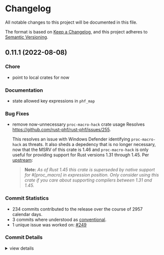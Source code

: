 # Changelog

All notable changes to this project will be documented in this file.

The format is based on [Keep a Changelog](https://keepachangelog.com/en/1.0.0/),
and this project adheres to [Semantic Versioning](https://semver.org/spec/v2.0.0.html).

## 0.11.1 (2022-08-08)

<csr-id-92e7b433a4f62cc9b070cd1d678a6061d0906ee6/>

### Chore

 - <csr-id-92e7b433a4f62cc9b070cd1d678a6061d0906ee6/> point to local crates for now

### Documentation

 - <csr-id-6be1599d7a0df27fd1888c78d247f8810cb8f750/> state allowed key expressions in `phf_map`

### Bug Fixes

 - <csr-id-caf1ce71aed110fb44206ce2291154572ebfe9b7/> remove now-unnecessary `proc-macro-hack` crate usage
   Resolves <https://github.com/rust-phf/rust-phf/issues/255>.
   
   This resolves an issue with Windows Defender identifying `proc-macro-hack` as threats. It also sheds
   a depedency that is no longer necessary, now that the MSRV of this crate is 1.46 and
   `proc-macro-hack` is only useful for providing support for Rust versions 1.31 through 1.45. Per
   [upstream](https://github.com/dtolnay/proc-macro-hack):
   
   > **Note:** _As of Rust 1.45 this crate is superseded by native support for #\[proc\_macro\] in
   > expression position. Only consider using this crate if you care about supporting compilers between
   > 1.31 and 1.45._

### Commit Statistics

<csr-read-only-do-not-edit/>

 - 234 commits contributed to the release over the course of 2957 calendar days.
 - 3 commits where understood as [conventional](https://www.conventionalcommits.org).
 - 1 unique issue was worked on: [#249](https://github.com/rust-phf/rust-phf/issues/249)

### Commit Details

<csr-read-only-do-not-edit/>

<details><summary>view details</summary>

 * **[#249](https://github.com/rust-phf/rust-phf/issues/249)**
    - Add `Map::new()` function and `Default` implementation to create new, empty map ([`baac7d0`](https://github.com/rust-phf/rust-phf/commit/baac7d065a71a388476b998ba55b1c0aedaa9d86))
 * **Uncategorized**
    - Replace handmade changelog with generated one by `cargo-smart-release` ([`cb84cf6`](https://github.com/rust-phf/rust-phf/commit/cb84cf6636ab52823c53e70d6abeac8f648a3482))
    - Add category to crates ([`32a72c3`](https://github.com/rust-phf/rust-phf/commit/32a72c3859997fd6b590e9ec092ae789d2acdf55))
    - Update repository links on Cargo.toml ([`1af3b0f`](https://github.com/rust-phf/rust-phf/commit/1af3b0fe1f8fdcae7ccc1bc8d51de309fb16a6bf))
    - Release 0.11.0 ([`d2efdc0`](https://github.com/rust-phf/rust-phf/commit/d2efdc08a7eb1d0d6c414b7b2ac41ce1fe1f9a43))
    - Merge pull request #257 from JohnTitor/edition-2021 ([`36ec885`](https://github.com/rust-phf/rust-phf/commit/36ec8854a9da4f295618e98d94aaf7150df2173e))
    - Make crates edition 2021 ([`b9d25da`](https://github.com/rust-phf/rust-phf/commit/b9d25da58b912d9927fbc41901631cd77836462b))
    - remove now-unnecessary `proc-macro-hack` crate usage ([`caf1ce7`](https://github.com/rust-phf/rust-phf/commit/caf1ce71aed110fb44206ce2291154572ebfe9b7))
    - point to local crates for now ([`92e7b43`](https://github.com/rust-phf/rust-phf/commit/92e7b433a4f62cc9b070cd1d678a6061d0906ee6))
    - Merge pull request #253 from JohnTitor/action-tweaks ([`a3e04bc`](https://github.com/rust-phf/rust-phf/commit/a3e04bccc8dde2b860c68b25887be330cf671026))
    - Fix some Clippy warnings ([`71fd47c`](https://github.com/rust-phf/rust-phf/commit/71fd47ca27a8b1fe24b2eec75efd17ddfe11835f))
    - Make "unicase + macros" features work ([`11bb242`](https://github.com/rust-phf/rust-phf/commit/11bb2426f0237b1ecea8c8038630b1231ede4871))
    - Prepare 0.10.1 release ([`4cc8344`](https://github.com/rust-phf/rust-phf/commit/4cc8344fad640ed71d75f557ce1a3b6eded321c3))
    - Allow serializing `Map`. ([`b6c682e`](https://github.com/rust-phf/rust-phf/commit/b6c682e81ea537b967ba055a0e464d24f5ea795c))
    - state allowed key expressions in `phf_map` ([`6be1599`](https://github.com/rust-phf/rust-phf/commit/6be1599d7a0df27fd1888c78d247f8810cb8f750))
    - Remove some stuff which is now unnecessary ([`6941e82`](https://github.com/rust-phf/rust-phf/commit/6941e825d09a98c1ea29a08ecd5fd605611584a4))
    - Refine doc comments ([`d8cfc43`](https://github.com/rust-phf/rust-phf/commit/d8cfc436059a1c2c3ede1afb0f9ec2333c046fc6))
    - Fix CI failure ([`d9b5ff2`](https://github.com/rust-phf/rust-phf/commit/d9b5ff23367d2bbcc385ff8243c7d972f45d459c))
    - Prepare for release 0.10.0 ([`588ac25`](https://github.com/rust-phf/rust-phf/commit/588ac25dd5c0afccea084e6f94867328a6a30454))
    - Prepare for v0.9.1 ([`9b71978`](https://github.com/rust-phf/rust-phf/commit/9b719789149ef195ef5eba093b7e73255fbef8dc))
    - add trait implementations to iterators mirroring std::collections ([`e47e4dc`](https://github.com/rust-phf/rust-phf/commit/e47e4dce434fd8d0ee80a3c57880f6b2465eed90))
    - remove Slice type and fix some docs ([`99d3533`](https://github.com/rust-phf/rust-phf/commit/99d353390f8124a283da9202fd4d163e68bc1949))
    - add len/is_empty const-fns ([`f474922`](https://github.com/rust-phf/rust-phf/commit/f4749220eec2fccef35a66de323c01704a0eeda1))
    - Minor cleanups ([`8868d08`](https://github.com/rust-phf/rust-phf/commit/8868d088e2fed36fcd7741e9a1c5bf68bef4f46e))
    - Precisify MSRV ([`63886f6`](https://github.com/rust-phf/rust-phf/commit/63886f6eb0d53d5bf44a10c713066b090686b8e2))
    - Prepare 0.9.0 release ([`2ca46c4`](https://github.com/rust-phf/rust-phf/commit/2ca46c4f9c9083c128fcc6add33dc5986638940f))
    - Cleanup cargo metadata ([`a9e4b0a`](https://github.com/rust-phf/rust-phf/commit/a9e4b0a1e84825004fa66e938b870f83d3147d0d))
    - Run rustfmt ([`dd86c6c`](https://github.com/rust-phf/rust-phf/commit/dd86c6c103f25021b52144085b8fab0a94582bef))
    - Fix some clippy warnings ([`9adc370`](https://github.com/rust-phf/rust-phf/commit/9adc370ead7fbcc36cd0c74f495ab7631e0c9754))
    - Cleanup docs ([`ddecc3a`](https://github.com/rust-phf/rust-phf/commit/ddecc3aa97aec6d9e9d6e59c57bc598d476335c1))
    - Rename `unicase_support` to `unicase` ([`b47174b`](https://github.com/rust-phf/rust-phf/commit/b47174bb9ebbd68e41316e1aa39c6541a45356a6))
    - Add support for uncased ([`2a6087f`](https://github.com/rust-phf/rust-phf/commit/2a6087fcaf99b445ff6013f693f7c4fe5d6f7387))
    - Replace `std::borrow::Borrow` with `PhfBorrow` for ordered maps and sets ([`f43a9cf`](https://github.com/rust-phf/rust-phf/commit/f43a9cf4aa2aefc9e743727697ec65a0ba6cc29e))
    - replace uses of `std::borrow::Borrow` with new `PhfBorrow` trait ([`b2f3a9c`](https://github.com/rust-phf/rust-phf/commit/b2f3a9c6a95ebabc2b0ae7ed1ec3ee7d72418e85))
    - Add back ordered_map, ordered_set ([`0ab0108`](https://github.com/rust-phf/rust-phf/commit/0ab01081e4bd8f40bc18ab554c95f217220228d5))
    - Use `[patch.crates-io]` section instead of path key ([`f47515b`](https://github.com/rust-phf/rust-phf/commit/f47515bce5c433214dbecee262a7a6f14e6a74d4))
    - Merge pull request #194 from pickfire/patch-1 ([`caec346`](https://github.com/rust-phf/rust-phf/commit/caec346b07cf04cc7850e4aeeca077856b79256a))
    - Fix style in doc ([`a285906`](https://github.com/rust-phf/rust-phf/commit/a28590675293af7c8faf866c1d847b7ed6876048))
    - Fix building with no_std ([`db4ce56`](https://github.com/rust-phf/rust-phf/commit/db4ce56082aafeb1aeee7e079d2bb4ae97ae58be))
    - Release v0.8.0 ([`4060288`](https://github.com/rust-phf/rust-phf/commit/4060288dc2c1ebe3b0630e4016ed51935bb0c863))
    - Merge pull request #172 from kornelski/patch-1 ([`eee56c0`](https://github.com/rust-phf/rust-phf/commit/eee56c077c84cb84565eb3897c306865a3b29cc9))
    - remove ordered_map, ordered_set, phf_builder ([`8ae2bb8`](https://github.com/rust-phf/rust-phf/commit/8ae2bb886841a69a4fc482f439e2374f2373ab15))
    - switch optional `core` feature to default `std` feature ([`645e23d`](https://github.com/rust-phf/rust-phf/commit/645e23dda30ac1b99af39f201a74211e7ac3251a))
    - use two separate hashes and full 32-bit displacements ([`9b70bd9`](https://github.com/rust-phf/rust-phf/commit/9b70bd94f8b0b74f156e75ccefbd4a4c7ba29728))
    - Merge pull request #157 from abonander/array-formatting ([`8fc18be`](https://github.com/rust-phf/rust-phf/commit/8fc18be75dd3cb284b0b34b6c9e99c3c92544268))
    - Made macros work in stable ([`4fc0d1a`](https://github.com/rust-phf/rust-phf/commit/4fc0d1a8c3bcc3950082b614d8bfa4a0f63d6962))
    - convert to 2018 edition ([`9ff66ab`](https://github.com/rust-phf/rust-phf/commit/9ff66ab36a23c7170cc775773f042a06de426c3b))
    - Fix & include tests for empty maps ([`83fd51c`](https://github.com/rust-phf/rust-phf/commit/83fd51c3095cbcd22b87c4d26ee22eb27a4e98d0))
    - Release v0.7.24 ([`1287414`](https://github.com/rust-phf/rust-phf/commit/1287414b1302d2d717c5f4be81accf4c12ccad48))
    - Docs for new macro setup ([`364ed47`](https://github.com/rust-phf/rust-phf/commit/364ed47c9f4401655fe7b897ce3e01e46706c286))
    - Fix feature name ([`e3a7442`](https://github.com/rust-phf/rust-phf/commit/e3a744255582aba8c743543503c9ad4c980a1ac3))
    - Reexport macros through phf crate ([`588fd1a`](https://github.com/rust-phf/rust-phf/commit/588fd1a785492afa5ad76db0556097e32e24387d))
    - Release v0.7.23 ([`a050b6f`](https://github.com/rust-phf/rust-phf/commit/a050b6f2a6b825bf0824339266ab9545340420d4))
    - Release 0.7.22 ([`ab88405`](https://github.com/rust-phf/rust-phf/commit/ab884054fa17eef915db2bdb5259c7aa71fbfea6))
    - Release v0.7.21 ([`6c7e2d9`](https://github.com/rust-phf/rust-phf/commit/6c7e2d9ce17ff1b87507925bdbe87e6e682ed3e4))
    - Typo ([`8d23b15`](https://github.com/rust-phf/rust-phf/commit/8d23b15361094b23c4eabacdb12f2dda386cc8e0))
    - Link to docs.rs ([`61142c5`](https://github.com/rust-phf/rust-phf/commit/61142c5aa168cff1bf53a6961ddc12012b49e1bb))
    - Release v0.7.20 ([`f631f50`](https://github.com/rust-phf/rust-phf/commit/f631f50abfaf6ea3d6fc8caaada47975b6df3a62))
    - Release v0.7.19 ([`0a98dd1`](https://github.com/rust-phf/rust-phf/commit/0a98dd1865d12a3fa4cc27bdb38fa1e7374940d9))
    - Release v0.7.18 ([`3f71765`](https://github.com/rust-phf/rust-phf/commit/3f717650f4331f5dbb9d7a3f878228fcf1138729))
    - Release v0.7.17 ([`21ecf72`](https://github.com/rust-phf/rust-phf/commit/21ecf72101715e4754db95a64ecd7de5a37b7f14))
    - Release v0.7.16 ([`8bf29c1`](https://github.com/rust-phf/rust-phf/commit/8bf29c10a878c83d73cc40385f0e96cb9cc95afa))
    - Release v0.7.15 ([`20f896e`](https://github.com/rust-phf/rust-phf/commit/20f896e6975cabb9cf9883b08eaa5b3da8597f11))
    - Release v0.7.14 ([`fee66fc`](https://github.com/rust-phf/rust-phf/commit/fee66fc20e33f2b119f830a8926f3b6e52abcf09))
    - Add an impl of PhfHash for UniCase ([`d761144`](https://github.com/rust-phf/rust-phf/commit/d761144daf92ce6aed83165aa840a1ae72bd0bb2))
    - Drop all rust features ([`888f623`](https://github.com/rust-phf/rust-phf/commit/888f6234cd4e26e08b1f2d3716e4d4e0b95d0196))
    - Introduce a Slice abstraction for buffers ([`0cc3844`](https://github.com/rust-phf/rust-phf/commit/0cc38449c21f29bd9348e28c5719d650e16159cf))
    - Release v0.7.13 ([`4769a6d`](https://github.com/rust-phf/rust-phf/commit/4769a6d2ce1d392da06e4b3cb833a1cdccb1f1aa))
    - Release v0.7.12 ([`9b75ee5`](https://github.com/rust-phf/rust-phf/commit/9b75ee5ed14060c45a5785fba0387be09e698624))
    - Fix ordered set `index` documentation ([`44e495f`](https://github.com/rust-phf/rust-phf/commit/44e495f634b1588ab148333cc582557f7877177f))
    - Release v0.7.11 ([`a004227`](https://github.com/rust-phf/rust-phf/commit/a0042277b181ec95fcbf29751b9a453f4f962ebb))
    - Release v0.7.10 ([`c43154b`](https://github.com/rust-phf/rust-phf/commit/c43154b2661dc09620a7879c16f37b47d6ec03ae))
    - Release v0.7.9 ([`b7d29df`](https://github.com/rust-phf/rust-phf/commit/b7d29dfe0df288b2da74de195f764eace1c8e443))
    - Release v0.7.8 ([`aad0b9b`](https://github.com/rust-phf/rust-phf/commit/aad0b9b658fb970e3df60b066961aafca1a17c44))
    - Release v0.7.7 ([`c9e7a93`](https://github.com/rust-phf/rust-phf/commit/c9e7a93f4d6f85a72651aba6187e4c956d8c1167))
    - Run through rustfmt ([`58e2223`](https://github.com/rust-phf/rust-phf/commit/58e222380b7fc9609a055cb5a6110ba04e47d677))
    - Release v0.7.6 ([`5bcd5c9`](https://github.com/rust-phf/rust-phf/commit/5bcd5c95215f5aa29e133cb2912662085a8158f0))
    - Fix core feature build ([`751c94b`](https://github.com/rust-phf/rust-phf/commit/751c94b208ded3b4d8ccff495513e4a55cb8fde0))
    - Use libstd debug builders ([`fd71c31`](https://github.com/rust-phf/rust-phf/commit/fd71c31288d72920a72eb73a69bc7325e7b1ba48))
    - Simplify no_std logic a bit ([`70f2ed9`](https://github.com/rust-phf/rust-phf/commit/70f2ed93d2e64b822bf2a23fde0ee848e8785bd1))
    - Reinstantiate no_std cargo feature flag. ([`7c3f757`](https://github.com/rust-phf/rust-phf/commit/7c3f757cdc83b4035d81f0d521b4b80b9080155e))
    - Release v0.7.5 ([`fda44f5`](https://github.com/rust-phf/rust-phf/commit/fda44f550401c1bd4aad29bb2c07030b86761028))
    - Release v0.7.4 ([`c7c0d3c`](https://github.com/rust-phf/rust-phf/commit/c7c0d3c294126157f0275a05b7c3a65c419234a1))
    - Add hash() and get_index() to phf_shared. ([`d3b2ea0`](https://github.com/rust-phf/rust-phf/commit/d3b2ea0f0a9bd9cb79da90d8795f1905c3df1f5f))
    - Update PhfHash to mirror std::hash::Hash ([`96ef156`](https://github.com/rust-phf/rust-phf/commit/96ef156baae669b233673d6be2b96617ad48551e))
    - Release v0.7.3 ([`77ea239`](https://github.com/rust-phf/rust-phf/commit/77ea23917e908b10c4c5c463671a8409292f8661))
    - Remove prelude imports ([`98183e1`](https://github.com/rust-phf/rust-phf/commit/98183e132a28b46af7bf72edd218549218d00776))
    - Release v0.7.2 ([`642b69d`](https://github.com/rust-phf/rust-phf/commit/642b69d0100a4ee7ec6e430ef1351bd1f28f9a4a))
    - Add `index` methods to `OrderedMap` and `OrderedSet`. ([`d2af00d`](https://github.com/rust-phf/rust-phf/commit/d2af00d4e32412d6f6b7597786976c1a0b642956))
    - Release v0.7.1 ([`9cb9de9`](https://github.com/rust-phf/rust-phf/commit/9cb9de911ad4e16964f0def29780dde1630c3619))
    - Release v0.7.0 ([`555a690`](https://github.com/rust-phf/rust-phf/commit/555a690561673597aee068650ac884bbcc2e31cf))
    - Stabilize phf ([`e215273`](https://github.com/rust-phf/rust-phf/commit/e2152739cbdd471116d88bb4a9cea4cdfede1e42))
    - Drop debug_builders feature ([`0b68ea5`](https://github.com/rust-phf/rust-phf/commit/0b68ea538639ebbdae032c9c3abefe547a60e982))
    - Release v0.6.19 ([`5810d30`](https://github.com/rust-phf/rust-phf/commit/5810d30ef2162f33cfb4da99c65b7344c7f2913b))
    - Clean up debug impls ([`7e32f39`](https://github.com/rust-phf/rust-phf/commit/7e32f399e150739c9cea3b9acd958d885d796372))
    - Upgrade to rustc 1.0.0-dev (d8be84eb4 2015-03-29) (built 2015-03-29) ([`7d74f1f`](https://github.com/rust-phf/rust-phf/commit/7d74f1ff5eaa6a2963b97cdd7683e449681ff9aa))
    - Release v0.6.18 ([`36efc72`](https://github.com/rust-phf/rust-phf/commit/36efc721478d097fba1e5458cbdd9f288637abae))
    - Fix for upstream changes ([`eabadcf`](https://github.com/rust-phf/rust-phf/commit/eabadcf7e8af351ba8f07d86746e35adc8c5812e))
    - Release v0.6.17 ([`271ccc2`](https://github.com/rust-phf/rust-phf/commit/271ccc27d885363d4d8c549f75624d08c48e56c5))
    - Release v0.6.15 ([`ede14df`](https://github.com/rust-phf/rust-phf/commit/ede14df1e574674852b09bcafff4ad549ebfd4ae))
    - Release v0.6.14 ([`cf64ebb`](https://github.com/rust-phf/rust-phf/commit/cf64ebb8f769c9f12c9a03d05713dde6b8caf371))
    - Release v0.6.13 ([`4fdb533`](https://github.com/rust-phf/rust-phf/commit/4fdb5331fd9978ca3e180a06fb2e34627f50fb77))
    - Fix warnings and use debug builders ([`4d28684`](https://github.com/rust-phf/rust-phf/commit/4d28684b72333e911e23b898b5780947d49822a5))
    - Release v0.6.12 ([`59ca586`](https://github.com/rust-phf/rust-phf/commit/59ca58637206c9806c13cc24cb35cb7d0ce9d23f))
    - Release v0.6.11 ([`e1e6d3b`](https://github.com/rust-phf/rust-phf/commit/e1e6d3b40a6babddd0989406f2b4e952443ff52e))
    - Release v0.6.10 ([`fc45373`](https://github.com/rust-phf/rust-phf/commit/fc45373b34a461664f532c5108f3d2625172c128))
    - Add documentation for phf_macros ([`8eca797`](https://github.com/rust-phf/rust-phf/commit/8eca79711f33d04ad773a023581b6bd0a6f1efdc))
    - Move tests to phf_macros ([`40dbc32`](https://github.com/rust-phf/rust-phf/commit/40dbc328456003484716021cc317156967f1b2c1))
    - Remove core feature ([`d4c189a`](https://github.com/rust-phf/rust-phf/commit/d4c189a2b060df33e7c97d6c1f0f430b68fc23b5))
    - Release v0.6.9 ([`822f4e3`](https://github.com/rust-phf/rust-phf/commit/822f4e3fb127dc02d36d802803d71aa5b98bed3c))
    - Fix for upstream changes ([`f014882`](https://github.com/rust-phf/rust-phf/commit/f01488236a8e944f1b12b4bc441d55c10fc47aa1))
    - Release v0.6.8 ([`cd637ca`](https://github.com/rust-phf/rust-phf/commit/cd637cafb6d37b1901b6c119a7d26f253e9a288e))
    - Upgrade to rustc 1.0.0-nightly (6c065fc8c 2015-02-17) (built 2015-02-18) ([`cbd9a41`](https://github.com/rust-phf/rust-phf/commit/cbd9a41bdf3771eceeb1d4701e1d598b1321cdad))
    - .map(|t| t.clone()) -> .cloned() ([`044f690`](https://github.com/rust-phf/rust-phf/commit/044f6903cca0a3d656e4a738cc02b1d29d80c996))
    - Add example to root module docs ([`fbbb530`](https://github.com/rust-phf/rust-phf/commit/fbbb53094e52efa19ff225d3d3ef2cbc00b4a7af))
    - Release v0.6.7 ([`bfc36c9`](https://github.com/rust-phf/rust-phf/commit/bfc36c979225f652cdb72f3b1f2a25e77b50ab8c))
    - Release v0.6.6 ([`b09a174`](https://github.com/rust-phf/rust-phf/commit/b09a174a166c7744c5989bedc6ba68340f6f7fd1))
    - Fix for upstream changse ([`9bd8705`](https://github.com/rust-phf/rust-phf/commit/9bd870597fb26a109a4f33926a299729c00aea10))
    - Release v0.6.5 ([`271e784`](https://github.com/rust-phf/rust-phf/commit/271e7848f35b31d6ce9fc9268de173738464bfc8))
    - Fix for upstream changes ([`3db7cef`](https://github.com/rust-phf/rust-phf/commit/3db7cef414e4de28eb6c18938c275a3aafbdafa4))
    - Fix doc URLs ([`e1c53fc`](https://github.com/rust-phf/rust-phf/commit/e1c53fc3d79d896ec65677ed88eda2140468e124))
    - Move docs to this repo and auto build them ([`f8ef160`](https://github.com/rust-phf/rust-phf/commit/f8ef160480e2d4ce72fa7afb6ebce70e45acbc76))
    - Release v0.6.4 ([`6866c1b`](https://github.com/rust-phf/rust-phf/commit/6866c1bf5ad5091bc969f1356884aa86c27458cb))
    - Release v0.6.3 ([`b0c5e3c`](https://github.com/rust-phf/rust-phf/commit/b0c5e3cb69742f81160ea80a3ba1782a0b4e01a2))
    - Release v0.6.2 ([`d9ddf45`](https://github.com/rust-phf/rust-phf/commit/d9ddf45b15ba812b0d3acedffb08e901742e56c4))
    - Implement IntoIterator ([`2f63ded`](https://github.com/rust-phf/rust-phf/commit/2f63ded4b37f91215754545b828ca14a1aad2d32))
    - Link to libstd by default ([`24555b1`](https://github.com/rust-phf/rust-phf/commit/24555b19e6b54656633cc4ceac91864f14c20471))
    - Release v0.6.1 ([`ca0e9f6`](https://github.com/rust-phf/rust-phf/commit/ca0e9f6b9c737f3d11bcad2f4624bb5603a8170e))
    - Fix for upstream changes ([`69ca376`](https://github.com/rust-phf/rust-phf/commit/69ca376dc8daa094ab16f1fcbadb65f83a75939b))
    - Fix for stability changes ([`f7fb510`](https://github.com/rust-phf/rust-phf/commit/f7fb510dfe67f11522a2d214bd14d21f910bfd7b))
    - More sed fixes ([`81b54b2`](https://github.com/rust-phf/rust-phf/commit/81b54b22f2c87914a737fc4c650f95809ff1383e))
    - Release v0.6.0 ([`09d6870`](https://github.com/rust-phf/rust-phf/commit/09d687053caf4d321f72907528573b3334fae3c2))
    - Rename phf_mac to phf_macros ([`c50d107`](https://github.com/rust-phf/rust-phf/commit/c50d1077b1d53fccd703021911a7100b8937bbc7))
    - More fixes for bad sed ([`28af2aa`](https://github.com/rust-phf/rust-phf/commit/28af2aa411cc418025c8d04fd838db5cda6a792b))
    - Fix silly sed error ([`39e098a`](https://github.com/rust-phf/rust-phf/commit/39e098a7fb333cc046f4506f4c20cbc0d079c12f))
    - Show -> Debug ([`384ead4`](https://github.com/rust-phf/rust-phf/commit/384ead41f21d0cb2c46f3b6628e5ba9ee00f79c0))
    - Release v0.5.0 ([`8683be2`](https://github.com/rust-phf/rust-phf/commit/8683be260effe5605243ef230bad6154ef4e5e20))
    - Add type to Show implementations ([`c5a4f31`](https://github.com/rust-phf/rust-phf/commit/c5a4f3112e09d84332305bd7daff3a93691c7b3c))
    - Remove unused features ([`88700a2`](https://github.com/rust-phf/rust-phf/commit/88700a2068c0901db8454119e3bcae5953d5b8a2))
    - Remove fmt::String impls for structures ([`5135f02`](https://github.com/rust-phf/rust-phf/commit/5135f029157d13bde463740e75140f9c4403edaa))
    - Release v0.4.9 ([`28cbe70`](https://github.com/rust-phf/rust-phf/commit/28cbe704e0f96495c2527ad93c5e67315c245908))
    - Fix for upstream changes ([`0b22188`](https://github.com/rust-phf/rust-phf/commit/0b22188f5767a0a125d01ed8b176ce19fef95cad))
    - Release v0.4.8 ([`bb858f1`](https://github.com/rust-phf/rust-phf/commit/bb858f11dd88579d47b0089121f8d551731464ab))
    - Release v0.4.7 ([`d83f551`](https://github.com/rust-phf/rust-phf/commit/d83f551a874a24b2a4308804e7cbca32a1aa2494))
    - Fix for upstream changes ([`c3ae5ac`](https://github.com/rust-phf/rust-phf/commit/c3ae5ac94cfa11404b420d45229c3a0d0d8a4535))
    - Release v0.4.6 ([`360bf81`](https://github.com/rust-phf/rust-phf/commit/360bf81ad3aafced75dc64a49e58a867d5239264))
    - Release v0.4.5 ([`ab4786c`](https://github.com/rust-phf/rust-phf/commit/ab4786c09b55e46658f2a66092caf6a782d056a6))
    - Fix for upstream changes ([`6963a16`](https://github.com/rust-phf/rust-phf/commit/6963a16a7619c3aa4a14ed880334e5712deae20e))
    - Release v0.4.4 ([`f678635`](https://github.com/rust-phf/rust-phf/commit/f678635378555b7d086014b0466aea12a3ae5701))
    - Fix for upstream changes ([`2b4863f`](https://github.com/rust-phf/rust-phf/commit/2b4863fcb5827d5bd89cc278d2a3052b6b3ee20e))
    - Release v0.4.3 ([`4f5902c`](https://github.com/rust-phf/rust-phf/commit/4f5902c222a81da009bf7955bc96568c73b46b13))
    - Fix for weird type inference breakage ([`3c36bfb`](https://github.com/rust-phf/rust-phf/commit/3c36bfbdd6ebfc1e544cbd38473f48e91406d965))
    - Release v0.4.2 ([`69d92b8`](https://github.com/rust-phf/rust-phf/commit/69d92b869fab51a31fda6126003edadd9e832b32))
    - Update to rust master ([`4a0d48d`](https://github.com/rust-phf/rust-phf/commit/4a0d48d165d78d1b3e8f791503e220a032d26d24))
    - Release v0.4.1 ([`0fba837`](https://github.com/rust-phf/rust-phf/commit/0fba8374fd6fb1b10d9d456ae4b1310b00e9d9ca))
    - Release v0.4.0 ([`49dbb36`](https://github.com/rust-phf/rust-phf/commit/49dbb3636621c0436e771a4e0ebfe7342b676616))
    - Fix for upstream changes and drop xxhash ([`fc2539f`](https://github.com/rust-phf/rust-phf/commit/fc2539f7893ef0f833a8c13ec77ba317bd8bf43e))
    - Release v0.3.0 ([`0a80b06`](https://github.com/rust-phf/rust-phf/commit/0a80b06ecde77b33cec8c956c67704613fdd313e))
    - Fix for unboxed closure changes ([`d96a1e5`](https://github.com/rust-phf/rust-phf/commit/d96a1e5c7107eceb5cda147eb2ac3691ec534f68))
    - Rename Set and OrderedSet iterators ([`9103fc5`](https://github.com/rust-phf/rust-phf/commit/9103fc564121d90aa24adf1014ad82bc09119e0f))
    - add support for [u8, ..N] keys ([`e26947c`](https://github.com/rust-phf/rust-phf/commit/e26947cc264266bcbc85b8cf5c46b2019d654c72))
    - Bump to 0.2 ([`4546f51`](https://github.com/rust-phf/rust-phf/commit/4546f51fccbd56ddf1214fe232db8926d9f471de))
    - Remove uneeded feature ([`98dde65`](https://github.com/rust-phf/rust-phf/commit/98dde65406865890af53618b7517ca8fcb2da5ad))
    - Alter entries iterator behavior ([`14627f5`](https://github.com/rust-phf/rust-phf/commit/14627f5696156b09bcc1150bee0318fa3c5c6c0f))
    - Bump to 0.1.0 ([`43d9a50`](https://github.com/rust-phf/rust-phf/commit/43d9a50e6240716d68dadd9d037f22b2f7df4b58))
    - Merge pull request #31 from jamesrhurst/exactsize ([`d20c311`](https://github.com/rust-phf/rust-phf/commit/d20c311e0e519c0ace07c0d2085d6d35e64a5ba8))
    - Make publishable on crates.io ([`4ad2bb2`](https://github.com/rust-phf/rust-phf/commit/4ad2bb27be35015b3f37ec7025c46df9170b3ef9))
    - ExactSize is now ExactSizeIterator ([`6a7cc6e`](https://github.com/rust-phf/rust-phf/commit/6a7cc6eb9ec08b103b6b62fa39bdb3229f3cdbe4))
    - Use repository packages ([`6e3a54d`](https://github.com/rust-phf/rust-phf/commit/6e3a54d1fee637c59e86b06ee5af67ab01039338))
    - Add license and descriptions ([`ff7dad4`](https://github.com/rust-phf/rust-phf/commit/ff7dad4cb8ad84d8fe05df2f1f32d959971eaa1c))
    - Update to use BorrowFrom ([`2f3c605`](https://github.com/rust-phf/rust-phf/commit/2f3c6053c2d754974a94aa45a49b8cce10ae88ba))
    - Merge pull request #25 from cmr/master ([`aa3e2d0`](https://github.com/rust-phf/rust-phf/commit/aa3e2d0aedea4d55c2e4cea1bdf6e89418dc1206))
    - s/kv/entry/ ([`bf62eb8`](https://github.com/rust-phf/rust-phf/commit/bf62eb878981115492fbac99ff4d9f6c99858f72))
    - more code review ([`aec5aab`](https://github.com/rust-phf/rust-phf/commit/aec5aab3a95bb96bd32b560598851dfc2f322fad))
    - code review ([`88d54c2`](https://github.com/rust-phf/rust-phf/commit/88d54c2b875830bb00170421f3ea7d74eefe3f2b))
    - Added key+value equivalents for the map getters. ([`7ced000`](https://github.com/rust-phf/rust-phf/commit/7ced00017886acfe740ea70ba10b4d4cb9cf780f))
    - Switch from find to get ([`88abf6c`](https://github.com/rust-phf/rust-phf/commit/88abf6c8b081439c8cb1458289790d0ee8f4d04a))
    - Fix some deprecation warnings ([`af2dd53`](https://github.com/rust-phf/rust-phf/commit/af2dd53e131e950f29bb089e48bc9f42f621a9d7))
    - Update for collections traits removal ([`f585e4c`](https://github.com/rust-phf/rust-phf/commit/f585e4c88f1cd327e0b409c60deb51cd3f3d6b15))
    - Remove deprecated reexports ([`b697d13`](https://github.com/rust-phf/rust-phf/commit/b697d132b04f282bf489adde6cfe996adf8634fd))
    - Hide deprecated reexports from docs ([`d120067`](https://github.com/rust-phf/rust-phf/commit/d12006775117350d9c47e636aa3d4ba64e3a3454))
    - Add deprecated reexports ([`5752604`](https://github.com/rust-phf/rust-phf/commit/5752604bfa3d0aaad43dc4b1c50e986c6ee078e4))
    - Fix doc header size ([`8f5c0f0`](https://github.com/rust-phf/rust-phf/commit/8f5c0f0b491868a3811b434321f871892eab02c1))
    - Fix docs ([`eadea0b`](https://github.com/rust-phf/rust-phf/commit/eadea0b2c2cb9e76d0be9a209819c75a41434719))
    - Convert PhfOrderedSet to new naming conventions ([`de193c7`](https://github.com/rust-phf/rust-phf/commit/de193c767502a587d8bf4b81b6c5fb821e4a6b29))
    - Switch over PhfOrderedMap to new naming scheme ([`f17bae1`](https://github.com/rust-phf/rust-phf/commit/f17bae1c34380b0566207df8e54807f3773109ce))
    - Convert PhfSet to new naming conventions ([`b2416db`](https://github.com/rust-phf/rust-phf/commit/b2416db396bc0e35fd64fd23c367f26b5fe78f5a))
    - Move and rename PhfMap stuff ([`7fc934a`](https://github.com/rust-phf/rust-phf/commit/7fc934a23e7e25fd12014a123eea8f7707928338))
    - Update for Equiv DST changes ([`719de47`](https://github.com/rust-phf/rust-phf/commit/719de47be5881b070cdf948668ae3c71dcea51f6))
    - Clean up warnings ([`b44065b`](https://github.com/rust-phf/rust-phf/commit/b44065b78dd31d2931d5d4427b608ae907e841a9))
    - Fix docs ([`83a8116`](https://github.com/rust-phf/rust-phf/commit/83a8116c71bf1cbf28d51d269b4c214e13748509))
    - Drop libstd requirement ([`dd3d0f1`](https://github.com/rust-phf/rust-phf/commit/dd3d0f1fedc19bbea2795bb63b9ce623618f4e31))
    - Remove unneeded import ([`15cc179`](https://github.com/rust-phf/rust-phf/commit/15cc17901777ef3e8f9a7a95f15f11e5dd29eb57))
    - Update docs location ([`49647cd`](https://github.com/rust-phf/rust-phf/commit/49647cdd0c170be43956822cc31968ac96cd31b4))
    - Misc cleanup ([`2fe6940`](https://github.com/rust-phf/rust-phf/commit/2fe6940182240e39ecd283eef00c5eff1b343a08))
    - Use XXHash instead of SipHash ([`bd10658`](https://github.com/rust-phf/rust-phf/commit/bd10658648539a13553bd9ea8853f490ee424cc8))
    - Use slice operators ([`a1b5030`](https://github.com/rust-phf/rust-phf/commit/a1b503023f516753fcd95061b1b303d21bb44a91))
    - Fix warnings in tests ([`4bf6f82`](https://github.com/rust-phf/rust-phf/commit/4bf6f824795de3c587f554119cf8d6f88c438e53))
    - Remove old crate_name attributes ([`35701e2`](https://github.com/rust-phf/rust-phf/commit/35701e2591d78d76707453376fc32b3a53de08c0))
    - Fix typo ([`68458d3`](https://github.com/rust-phf/rust-phf/commit/68458d3255af0f58510c3b502dcff4d83af19ae8))
    - Rephrase order guarantees ([`3c2661d`](https://github.com/rust-phf/rust-phf/commit/3c2661d8a421d9f9ddccdcbc51a3386480fdf59d))
    - Update examples ([`85a3b28`](https://github.com/rust-phf/rust-phf/commit/85a3b28ea9ee24f080ff02d1db390284691714a9))
    - Minor cleanup ([`2f75f5f`](https://github.com/rust-phf/rust-phf/commit/2f75f5fed1579c1f26c42f8a263977fcec50f749))
    - Provide find_index{,_equiv} on PhfOrdered{Set,Map} ([`b16d440`](https://github.com/rust-phf/rust-phf/commit/b16d4400556f7cae3e7dcca8ba091af5459090de))
    - Merge pull request #11 from huonw/speed++ ([`3687c0e`](https://github.com/rust-phf/rust-phf/commit/3687c0ebac522509dbf33e29c8424361f861b61a))
    - Update for lifetime changes ([`af0a11c`](https://github.com/rust-phf/rust-phf/commit/af0a11c92bd531c9677bef31f6a6d8c4b59ad29b))
    - Add back crate_name for rustdoc ([`92ec57a`](https://github.com/rust-phf/rust-phf/commit/92ec57aca33e1dfeda7a6cadb0b0fd08ddc23808))
    - More cleanup ([`20dea1d`](https://github.com/rust-phf/rust-phf/commit/20dea1d778a9e5226b6ffe2b11ed37a23878863a))
    - One more where clause ([`d6e5d77`](https://github.com/rust-phf/rust-phf/commit/d6e5d774a5ab6e796da0eb5e0cf062d0f0aebec0))
    - Switch to where clause syntax ([`13b9389`](https://github.com/rust-phf/rust-phf/commit/13b93899b5679d425fdfff7695003bc52d4c8f0b))
    - cargo update ([`2a650ef`](https://github.com/rust-phf/rust-phf/commit/2a650efcdb9f013906cdf097e7a569c38d38487e))
    - Re-disable in-crate tests ([`9c4d247`](https://github.com/rust-phf/rust-phf/commit/9c4d247cb824689791e81942fd586e36899b35aa))
    - Properly support cross compiled builds ([`b2220d9`](https://github.com/rust-phf/rust-phf/commit/b2220d9a428049fb9c52b51c16d8f6b15cd02487))
    - Reenable tests for phf crate for docs ([`3ab5bd1`](https://github.com/rust-phf/rust-phf/commit/3ab5bd117af17cc8d91816b5911a65376f2a8f7f))
    - Update for pattern changes ([`f79814a`](https://github.com/rust-phf/rust-phf/commit/f79814a6abfa3bc5d739825643ea4ecee0a3aa8a))
    - Move test to tests dir ([`c9ca9b1`](https://github.com/rust-phf/rust-phf/commit/c9ca9b118f77e0581887c0bde09e78f9f7f00d0f))
    - Add more _equiv methods ([`61eea75`](https://github.com/rust-phf/rust-phf/commit/61eea759b53785fd8233a565de0765ce66fb824d))
    - Elide lifetimes ([`20a1e83`](https://github.com/rust-phf/rust-phf/commit/20a1e838c01017d74ef48cdb40e30eaf32de834a))
    - Impl Index for PhfMap and PhfOrderedMap ([`3995dbc`](https://github.com/rust-phf/rust-phf/commit/3995dbc443f33571e15c18c45b38862a515a88c0))
    - Switch Travis to using cargo ([`95f3c90`](https://github.com/rust-phf/rust-phf/commit/95f3c9074392b7782d28e6a94e79dfc303066ea2))
    - Rename module ([`25aeba6`](https://github.com/rust-phf/rust-phf/commit/25aeba6aeeb9f14ebabf11cd368f22840d40a245))
    - Rename phf_shared to phf ([`6372fa4`](https://github.com/rust-phf/rust-phf/commit/6372fa437f01de39cc80120f9d9ed48cee0f0b1f))
    - Turn off tests for main crates ([`6718b60`](https://github.com/rust-phf/rust-phf/commit/6718b60a55939992b7d4c5c00f57a4a81f38e5ac))
    - Pull shared code into a module ([`19c4f8d`](https://github.com/rust-phf/rust-phf/commit/19c4f8d420d3a9ff8e3ace0256198f5db9fccae0))
    - Move iterator maps to construction time ([`a8bb815`](https://github.com/rust-phf/rust-phf/commit/a8bb8156d513d0e15c476baac13a8d153f740958))
    - Implement more iterator traits for PhfMap iters ([`4b48972`](https://github.com/rust-phf/rust-phf/commit/4b4897284da11b59b4122c4b0c10b23064ca380c))
    - Merge pull request #6 from alexcrichton/new-cargo-flag ([`a90e7cc`](https://github.com/rust-phf/rust-phf/commit/a90e7cc22d8acfebf787726b5352dc39408a9800))
    - Add support for remaining literals ([`55ededf`](https://github.com/rust-phf/rust-phf/commit/55ededfc9ccbd3b01690e289adfc4d5e05a4064d))
    - Byte and char key support ([`789990e`](https://github.com/rust-phf/rust-phf/commit/789990ede8def8c333a305437899a953ed6f9a62))
    - Support binary literal keys! ([`6bfb12b`](https://github.com/rust-phf/rust-phf/commit/6bfb12bf3b0bffb66e44b8a5326051b58d697543))
    - Parameterize the key type of PhfOrdered* ([`f6ce641`](https://github.com/rust-phf/rust-phf/commit/f6ce641e5676be8d70e961f020d79fc3d6dcfb74))
    - Parameterize the key type of PhfMap and Set ([`cb4ed93`](https://github.com/rust-phf/rust-phf/commit/cb4ed93175b656f442802c27e039add8e2b86723))
    - Update for crate_id removal ([`a0ab8d7`](https://github.com/rust-phf/rust-phf/commit/a0ab8d7f517305c77cdb1d51076ff4b3e31923e5))
    - Split to two separate Cargo packages ([`4ff3544`](https://github.com/rust-phf/rust-phf/commit/4ff35445a4b376009d0f365bd761c2c27c174c4c))
</details>

